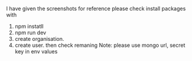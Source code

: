 I have given the screenshots for reference please check
install packages with 
1. npm instatll
2. npm run dev 
3. create organisation.
4. create user.
then check remaning
Note: please use mongo url, secret key in env values
